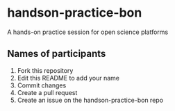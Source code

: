 # handson-practice-bon
A hands-on practice session for open science platforms

## Names of participants
1. Fork this repository
2. Edit this README to add your name
3. Commit changes
4. Create a pull request 
5. Create an issue on the handson-practice-bon repo
